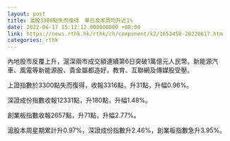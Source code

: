 ```yaml
---
layout: post
title: 滬股3300點失而復得　單日及本周均升近1%
date: 2022-06-17 15:12:12.000000000 +08:00
link: https://news.rthk.hk/rthk/ch/component/k2/1653458-20220617.htm
categories: rthk
---
```


內地股市反覆上升，滬深兩市成交額連續第6日突破1萬億元人民幣。新能源汽車、風電等新能源股、貴金屬都造好，教育、互聯網及傳媒股受壓。

上證指數於3300點失而復得，收報3316點，升31點，升幅0.96%。

深證成份指數收報12331點，升180點，升幅1.48%。

創業板指數收報2657點，升71點，升幅2.77%。

滬股本周星期累計升0.97%，深證成份指數升2.46%，創業板指數急升3.95%。
